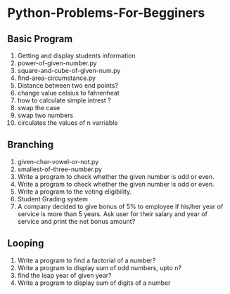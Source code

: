 # Python-Problems-For-Begginers

## Basic Program

1) Getting and display students information
2) power-of-given-number.py
3) square-and-cube-of-given-num.py
4) find-area-circumstance.py
5) Distance between two end points?
6) change value celsius to fahrenheat
7) how to calculate simple intrest ?
8) swap the case
9) swap two numbers
10) circulates the values of n varriable

## Branching
1) given-char-vowel-or-not.py
2) smallest-of-three-number.py
3) Write a program to check whether the given number is odd or even.
4) Write a program to check whether the given number is odd or even.
5) Write a program to the voting eligibility.
6) Student Grading system
7) A company decided to give bonus of 5% to employee if his/her year of service is more than 5 years. Ask user for their salary and year of service and print the net bonus amount?



## Looping

1) Write a program to find a factorial of a number?
2) Write a program to display sum of odd numbers, upto n?
3) find the leap year of given year?
4) Write a program to display sum of digits of a number

